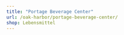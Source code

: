 ```yaml
---
title: "Portage Beverage Center"
url: /oak-harbor/portage-beverage-center/
shop: Lebensmittel
---
```

